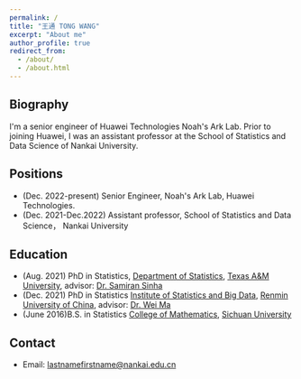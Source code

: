 ```yaml
---
permalink: /
title: "王通 TONG WANG"
excerpt: "About me"
author_profile: true
redirect_from: 
  - /about/
  - /about.html
---
```


## Biography
I'm a senior engineer of Huawei Technologies Noah's Ark Lab. Prior to joining Huawei, I was an assistant professor at the School of Statistics and Data Science of Nankai University. 

## Positions
* (Dec. 2022-present) Senior Engineer, Noah's Ark Lab, Huawei Technologies.
* (Dec. 2021-Dec.2022) Assistant professor, School of Statistics and Data Science， Nankai University 

## Education
* (Aug. 2021) PhD in Statistics, [Department of Statistics](https://stat.tamu.edu/), [Texas A&M University](https://www.tamu.edu/), advisor: [Dr. Samiran Sinha](https://stat.tamu.edu/~sinha/index.html) 
* (Dec. 2021) PhD in Statistics [Institute of Statistics and Big Data](http://isbd.ruc.edu.cn/index.htm), [Renmin University of China](https://www.ruc.edu.cn/), advisor: [Dr. Wei Ma](http://isbd.ruc.edu.cn/sztd/97e816671d6449f59b73af673e02ba94.htm)
* (June 2016)B.S. in Statistics [College of Mathematics](http://math.scu.edu.cn/), [Sichuan University](http://www.scu.edu.cn/)

## Contact
* Email: lastnamefirstname@nankai.edu.cn
